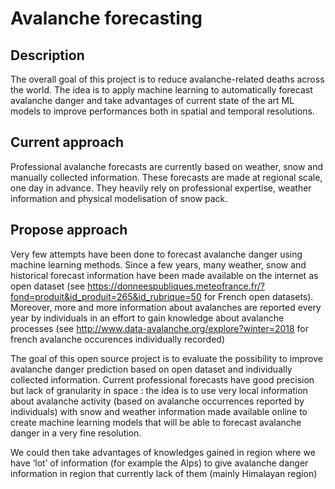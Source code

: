 # Avalanche forecasting

## Description
The overall goal of this project is to reduce avalanche-related deaths across the world. 
The idea is to apply machine learning to automatically forecast avalanche danger and take advantages of current state of the art ML models to improve performances both in spatial and temporal resolutions.

## Current approach

Professional avalanche forecasts are currently based on weather, snow and manually collected information. These forecasts are made at regional scale, one day in advance. They heavily rely on professional expertise, weather information and physical modelisation of snow pack.

## Propose approach
Very few attempts have been done to forecast avalanche danger using machine learning methods. Since a few years, many weather, snow and historical forecast information have been made available on the internet as open dataset (see https://donneespubliques.meteofrance.fr/?fond=produit&id_produit=265&id_rubrique=50 for French open datasets).
Moreover, more and more information about avalanches are reported every year by individuals in an effort to gain knowledge about avalanche processes (see http://www.data-avalanche.org/explore?winter=2018 for french avalanche occurences individually recorded)

The goal of this open source project is to evaluate the possibility to improve avalanche danger prediction based on open dataset and individually collected information.
Current professional forecasts have good precision but lack of granularity in space : the idea is to use very local information about avalanche activity (based on avalanche occurrences reported by individuals) with snow and weather information made available online to create machine learning models that will be able to forecast avalanche danger in a very fine resolution.

We could then take advantages of knowledges gained in region where we have ‘lot’ of information (for example the Alps) to give avalanche danger information in region that currently lack of them (mainly Himalayan region)
